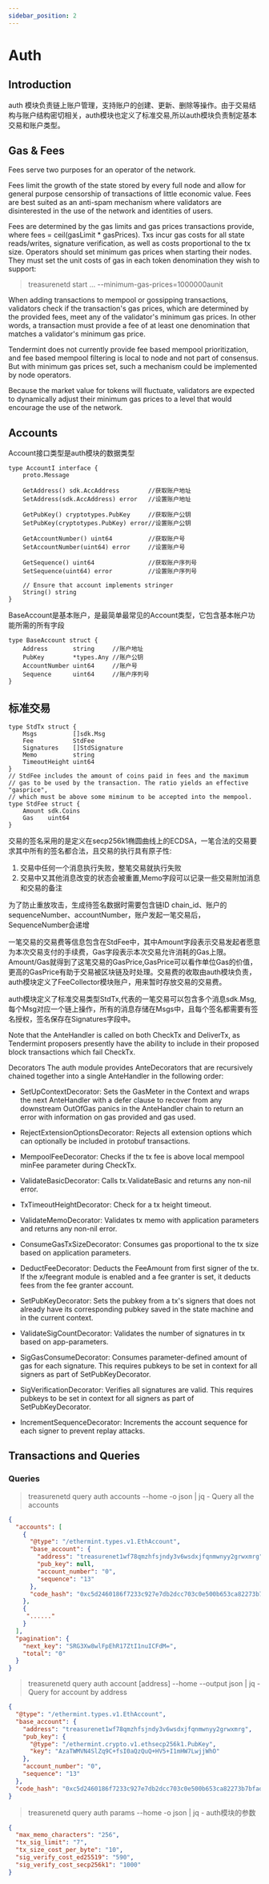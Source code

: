 ```yaml
---
sidebar_position: 2
---
```


# Auth

## Introduction

auth 模块负责链上账户管理，支持账户的创建、更新、删除等操作。由于交易结构与账户结构密切相关，auth模块也定义了标准交易,所以auth模块负责制定基本交易和账户类型。

## Gas & Fees

Fees serve two purposes for an operator of the network.

Fees limit the growth of the state stored by every full node and allow for general purpose censorship of transactions of little economic value. Fees are best suited as an anti-spam mechanism where validators are disinterested in the use of the network and identities of users.

Fees are determined by the gas limits and gas prices transactions provide, where fees = ceil(gasLimit * gasPrices). Txs incur gas costs for all state reads/writes, signature verification, as well as costs proportional to the tx size. Operators should set minimum gas prices when starting their nodes. They must set the unit costs of gas in each token denomination they wish to support:

 > treasurenetd start ... --minimum-gas-prices=1000000aunit

When adding transactions to mempool or gossipping transactions, validators check if the transaction's gas prices, which are determined by the provided fees, meet any of the validator's minimum gas prices. In other words, a transaction must provide a fee of at least one denomination that matches a validator's minimum gas price.

Tendermint does not currently provide fee based mempool prioritization, and fee based mempool filtering is local to node and not part of consensus. But with minimum gas prices set, such a mechanism could be implemented by node operators.

Because the market value for tokens will fluctuate, validators are expected to dynamically adjust their minimum gas prices to a level that would encourage the use of the network.

## Accounts

Account接口类型是auth模块的数据类型
```golang
type AccountI interface {
	proto.Message

	GetAddress() sdk.AccAddress        //获取账户地址
	SetAddress(sdk.AccAddress) error   //设置账户地址

	GetPubKey() cryptotypes.PubKey     //获取账户公钥
	SetPubKey(cryptotypes.PubKey) error//设置账户公钥

	GetAccountNumber() uint64          //获取账户号
	SetAccountNumber(uint64) error     //设置账户号

	GetSequence() uint64               //获取账户序列号
	SetSequence(uint64) error          //设置账户序列号

	// Ensure that account implements stringer
	String() string
}
```
BaseAccount是基本账户，是最简单最常见的Account类型，它包含基本帐户功能所需的所有字段
```golang
type BaseAccount struct {
	Address       string     //账户地址
	PubKey        *types.Any //账户公钥
	AccountNumber uint64     //账户号
	Sequence      uint64     //账户序列号
}
```
## 标准交易

```golang
type StdTx struct {
	Msgs          []sdk.Msg      
	Fee           StdFee         
	Signatures    []StdSignature 
	Memo          string         
	TimeoutHeight uint64         
}
// StdFee includes the amount of coins paid in fees and the maximum
// gas to be used by the transaction. The ratio yields an effective "gasprice",
// which must be above some miminum to be accepted into the mempool.
type StdFee struct {
	Amount sdk.Coins 
	Gas    uint64    
}
```
交易的签名采用的是定义在secp256k1椭圆曲线上的ECDSA，一笔合法的交易要求其中所有的签名都合法，且交易的执行具有原子性:
1. 交易中任何一个消息执行失败，整笔交易就执行失败
2. 交易中又其他消息改变的状态会被重置,Memo字段可以记录一些交易附加消息和交易的备注

为了防止重放攻击，生成待签名数据时需要包含链ID chain_id、账户的sequenceNumber、accountNumber，账户发起一笔交易后，SequenceNumber会递增

一笔交易的交易费等信息包含在StdFee中，其中Amount字段表示交易发起者愿意为本次交易支付的手续费，Gas字段表示本次交易允许消耗的Gas上限。Amount/Gas就得到了这笔交易的GasPrice,GasPrice可以看作单位Gas的价值，更高的GasPrice有助于交易被区块链及时处理。交易费的收取由auth模块负责，auth模块定义了FeeCollector模块账户，用来暂时存放交易的交易费。

auth模块定义了标准交易类型StdTx,代表的一笔交易可以包含多个消息sdk.Msg,每个Msg对应一个链上操作，所有的消息存储在Msgs中，且每个签名都需要有签名授权，签名保存在Signatures字段中。

Note that the AnteHandler is called on both CheckTx and DeliverTx, as Tendermint proposers presently have the ability to include in their proposed block transactions which fail CheckTx.

Decorators
The auth module provides AnteDecorators that are recursively chained together into a single AnteHandler in the following order:

* SetUpContextDecorator: Sets the GasMeter in the Context and wraps the next AnteHandler with a defer clause to recover from any downstream OutOfGas panics in the AnteHandler chain to return an error with information on gas provided and gas used.

* RejectExtensionOptionsDecorator: Rejects all extension options which can optionally be included in protobuf transactions.

* MempoolFeeDecorator: Checks if the tx fee is above local mempool minFee parameter during CheckTx.

* ValidateBasicDecorator: Calls tx.ValidateBasic and returns any non-nil error.

* TxTimeoutHeightDecorator: Check for a tx height timeout.

* ValidateMemoDecorator: Validates tx memo with application parameters and returns any non-nil error.

* ConsumeGasTxSizeDecorator: Consumes gas proportional to the tx size based on application parameters.

* DeductFeeDecorator: Deducts the FeeAmount from first signer of the tx. If the x/feegrant module is enabled and a fee granter is set, it deducts fees from the fee granter account.

* SetPubKeyDecorator: Sets the pubkey from a tx's signers that does not already have its corresponding pubkey saved in the state machine and in the current context.

* ValidateSigCountDecorator: Validates the number of signatures in tx based on app-parameters.

* SigGasConsumeDecorator: Consumes parameter-defined amount of gas for each signature. This requires pubkeys to be set in context for all signers as part of SetPubKeyDecorator.

* SigVerificationDecorator: Verifies all signatures are valid. This requires pubkeys to be set in context for all signers as part of SetPubKeyDecorator.

* IncrementSequenceDecorator: Increments the account sequence for each signer to prevent replay attacks.

## Transactions and Queries

### Queries

   > treasurenetd query auth accounts --home -o json | jq - Query all the accounts

```json
{
  "accounts": [
    {
      "@type": "/ethermint.types.v1.EthAccount",
      "base_account": {
        "address": "treasurenet1wf78qmzhfsjndy3v6wsdxjfqnmwnyy2grwxmrg",
        "pub_key": null,
        "account_number": "0",
        "sequence": "13"
      },
      "code_hash": "0xc5d2460186f7233c927e7db2dcc703c0e500b653ca82273b7bfad8045d85a470"
    },
    {
     "......"
    }
  ],
  "pagination": {
    "next_key": "SRG3Xw8wlFpEhR17ZtI1nuICFdM=",
    "total": "0"
  }
}
```

   > treasurenetd query auth account [address] --home --output json | jq - Query for account by address

```json
{
  "@type": "/ethermint.types.v1.EthAccount",
  "base_account": {
    "address": "treasurenet1wf78qmzhfsjndy3v6wsdxjfqnmwnyy2grwxmrg",
    "pub_key": {
      "@type": "/ethermint.crypto.v1.ethsecp256k1.PubKey",
      "key": "AzaTWMVN4SlZq9C+fsI0aQzQuQ+HV5+I1mHW7LwjjWhO"
    },
    "account_number": "0",
    "sequence": "13"
  },
  "code_hash": "0xc5d2460186f7233c927e7db2dcc703c0e500b653ca82273b7bfad8045d85a470"
}
```

   > treasurenetd query auth params --home  -o json | jq - auth模块的参数

```json 
{
  "max_memo_characters": "256",
  "tx_sig_limit": "7",
  "tx_size_cost_per_byte": "10",
  "sig_verify_cost_ed25519": "590",
  "sig_verify_cost_secp256k1": "1000"
}
```